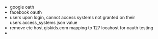 - google oath 
- facebook oauth 
- users upon login, cannot access systems not granted on their users.access_systems json value 
- remove etc host giskids.com mapping to 127 locahost for oauth testing  
-